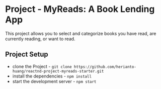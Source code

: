 # Project - MyReads: A Book Lending App
This project allows you to select and categorize books you have read, are currently reading, or want to read.

## Project Setup

* clone the Project - `git clone https://github.com/herianto-huang/reactnd-project-myreads-starter.git`
* install the dependencies - `npm install`
* start the development server - `npm start`